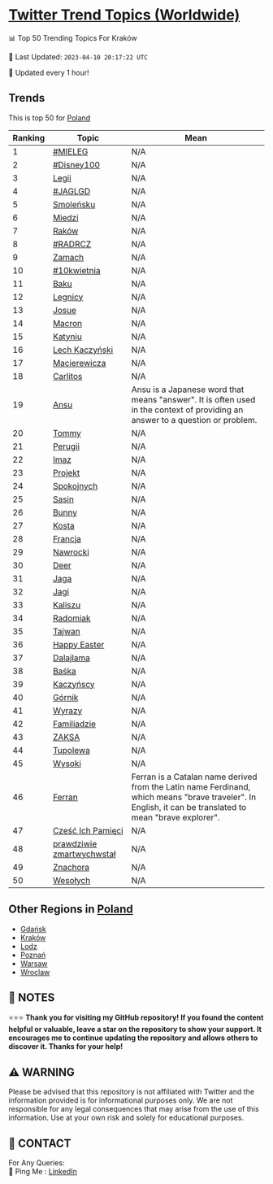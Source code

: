 [Twitter Trend Topics (Worldwide)](https://github.com/ErcinDedeoglu/Twitter-Trend-Topics)
==========


📊 Top 50 Trending Topics For Kraków

📆 Last Updated: `2023-04-10 20:17:22 UTC`

🔧 Updated every 1 hour!


## Trends

This is top 50 for [Poland](</Poland>)

| Ranking | Topic | Mean |
| ------- | ------------ | ------------ |
| 1 | [#MIELEG](http://twitter.com/search?q=%23MIELEG) | N/A |
| 2 | [#Disney100](http://twitter.com/search?q=%23Disney100) | N/A |
| 3 | [Legii](http://twitter.com/search?q=Legii) | N/A |
| 4 | [#JAGLGD](http://twitter.com/search?q=%23JAGLGD) | N/A |
| 5 | [Smoleńsku](http://twitter.com/search?q=Smole%c5%84sku) | N/A |
| 6 | [Miedzi](http://twitter.com/search?q=Miedzi) | N/A |
| 7 | [Raków](http://twitter.com/search?q=Rak%c3%b3w) | N/A |
| 8 | [#RADRCZ](http://twitter.com/search?q=%23RADRCZ) | N/A |
| 9 | [Zamach](http://twitter.com/search?q=Zamach) | N/A |
| 10 | [#10kwietnia](http://twitter.com/search?q=%2310kwietnia) | N/A |
| 11 | [Baku](http://twitter.com/search?q=Baku) | N/A |
| 12 | [Legnicy](http://twitter.com/search?q=Legnicy) | N/A |
| 13 | [Josue](http://twitter.com/search?q=Josue) | N/A |
| 14 | [Macron](http://twitter.com/search?q=Macron) | N/A |
| 15 | [Katyniu](http://twitter.com/search?q=Katyniu) | N/A |
| 16 | [Lech Kaczyński](http://twitter.com/search?q=Lech+Kaczy%c5%84ski) | N/A |
| 17 | [Macierewicza](http://twitter.com/search?q=Macierewicza) | N/A |
| 18 | [Carlitos](http://twitter.com/search?q=Carlitos) | N/A |
| 19 | [Ansu](http://twitter.com/search?q=Ansu) | Ansu is a Japanese word that means "answer". It is often used in the context of providing an answer to a question or problem. |
| 20 | [Tommy](http://twitter.com/search?q=Tommy) | N/A |
| 21 | [Perugii](http://twitter.com/search?q=Perugii) | N/A |
| 22 | [Imaz](http://twitter.com/search?q=Imaz) | N/A |
| 23 | [Projekt](http://twitter.com/search?q=Projekt) | N/A |
| 24 | [Spokojnych](http://twitter.com/search?q=Spokojnych) | N/A |
| 25 | [Sasin](http://twitter.com/search?q=Sasin) | N/A |
| 26 | [Bunny](http://twitter.com/search?q=Bunny) | N/A |
| 27 | [Kosta](http://twitter.com/search?q=Kosta) | N/A |
| 28 | [Francja](http://twitter.com/search?q=Francja) | N/A |
| 29 | [Nawrocki](http://twitter.com/search?q=Nawrocki) | N/A |
| 30 | [Deer](http://twitter.com/search?q=Deer) | N/A |
| 31 | [Jaga](http://twitter.com/search?q=Jaga) | N/A |
| 32 | [Jagi](http://twitter.com/search?q=Jagi) | N/A |
| 33 | [Kaliszu](http://twitter.com/search?q=Kaliszu) | N/A |
| 34 | [Radomiak](http://twitter.com/search?q=Radomiak) | N/A |
| 35 | [Tajwan](http://twitter.com/search?q=Tajwan) | N/A |
| 36 | [Happy Easter](http://twitter.com/search?q=Happy+Easter) | N/A |
| 37 | [Dalajlama](http://twitter.com/search?q=Dalajlama) | N/A |
| 38 | [Baśka](http://twitter.com/search?q=Ba%c5%9bka) | N/A |
| 39 | [Kaczyńscy](http://twitter.com/search?q=Kaczy%c5%84scy) | N/A |
| 40 | [Górnik](http://twitter.com/search?q=G%c3%b3rnik) | N/A |
| 41 | [Wyrazy](http://twitter.com/search?q=Wyrazy) | N/A |
| 42 | [Familiadzie](http://twitter.com/search?q=Familiadzie) | N/A |
| 43 | [ZAKSA](http://twitter.com/search?q=ZAKSA) | N/A |
| 44 | [Tupolewa](http://twitter.com/search?q=Tupolewa) | N/A |
| 45 | [Wysoki](http://twitter.com/search?q=Wysoki) | N/A |
| 46 | [Ferran](http://twitter.com/search?q=Ferran) | Ferran is a Catalan name derived from the Latin name Ferdinand, which means "brave traveler". In English, it can be translated to mean "brave explorer". |
| 47 | [Cześć Ich Pamięci](http://twitter.com/search?q=Cze%c5%9b%c4%87+Ich+Pami%c4%99ci) | N/A |
| 48 | [prawdziwie zmartwychwstał](http://twitter.com/search?q=prawdziwie+zmartwychwsta%c5%82) | N/A |
| 49 | [Znachora](http://twitter.com/search?q=Znachora) | N/A |
| 50 | [Wesołych](http://twitter.com/search?q=Weso%c5%82ych) | N/A |



## Other Regions in [Poland](</Poland>)

* [Gdańsk](</Poland/Gdańsk.md>)
* [Kraków](</Poland/Kraków.md>)
* [Lodz](</Poland/Lodz.md>)
* [Poznań](</Poland/Poznań.md>)
* [Warsaw](</Poland/Warsaw.md>)
* [Wroclaw](</Poland/Wroclaw.md>)



## 📝 NOTES

⭐⭐⭐ **Thank you for visiting my GitHub repository! If you found the content helpful or valuable, leave a star on the repository to show your support. It encourages me to continue updating the repository and allows others to discover it. Thanks for your help!**


## ⚠️ WARNING

Please be advised that this repository is not affiliated with Twitter and the information provided is for informational purposes only. We are not responsible for any legal consequences that may arise from the use of this information. Use at your own risk and solely for educational purposes.


## 📨 CONTACT

 For Any Queries:  
            🏓 Ping Me : [LinkedIn](https://www.linkedin.com/in/ercindedeoglu/)
